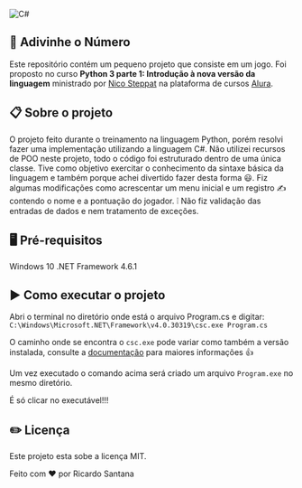 ![C#](https://i.imgur.com/Zo7uSPN.gif)

  
## :superhero: Adivinhe o Número

Este repositório contém um pequeno projeto que consiste em um jogo.  Foi proposto no curso ****Python 3 parte 1: Introdução à nova versão da linguagem**** ministrado por [Nico Steppat](https://www.linkedin.com/in/steppat/) na plataforma de cursos [Alura](https://www.alura.com.br/).

  

## :clipboard: Sobre o projeto

O projeto feito durante o treinamento na linguagem Python, porém resolvi fazer uma implementação utilizando a linguagem C#. 
Não utilizei recursos de POO neste projeto, todo o código  foi estruturado dentro de uma única classe. Tive como objetivo exercitar o conhecimento da sintaxe básica da linguagem e também porque achei divertido fazer desta forma :smiley:.
Fiz algumas modificações como acrescentar um menu inicial e um registro :writing_hand: contendo o nome e a pontuação do jogador. 
:grey_exclamation: Não fiz validação das entradas de dados e nem tratamento de exceções. 

## :desktop_computer: Pré-requisitos

Windows 10
.NET Framework 4.6.1

## :arrow_forward: Como executar o projeto

Abri o terminal no diretório onde está o arquivo Program.cs e digitar:
`C:\Windows\Microsoft.NET\Framework\v4.0.30319\csc.exe Program.cs `

O caminho onde se encontra o `csc.exe` pode variar como também a versão instalada, consulte a [documentação](https://docs.microsoft.com/pt-br/dotnet/csharp/) para maiores informações :thumbsup:

Um vez executado o comando acima será criado um arquivo `Program.exe` no mesmo diretório.

É só clicar no executável!!!

## :pencil2: Licença

Este projeto esta sobe a licença MIT.

  

Feito com ❤️ por Ricardo Santana


